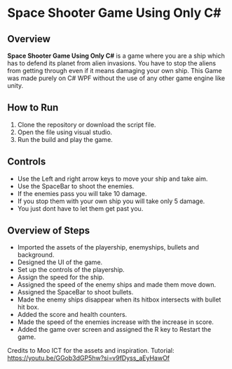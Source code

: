 

# Space Shooter Game Using Only C#

## Overview
**Space Shooter Game Using Only C#** is a game where you are a ship which has to defend its planet from alien invasions. You have to stop the aliens from getting through even if it means damaging your own ship. This Game was made purely on C# WPF without the use of any other game engine like unity.

## How to Run
1. Clone the repository or download the script file.
2. Open the file using visual studio.
3. Run the build and play the game.
   

## Controls
- Use the Left and right arrow keys to move your ship and take aim.
- Use the SpaceBar to shoot the enemies.
- If the enemies pass you will take 10 damage.
- If you stop them with your own ship you will take only 5 damage.
- You just dont have to let them get past you.


## Overview of Steps
- Imported the assets of the playership, enemyships, bullets and background.
- Designed the UI of the game.
- Set up the controls of the playership.
- Assign the speed for the ship.
- Assigned the speed of the enemy ships and made them move down.
- Assigned the SpaceBar to shoot bullets.
- Made the enemy ships disappear when its hitbox intersects with bullet hit box.
- Added the score and health counters.
- Made the speed of the enemies increase with the increase in score.
- Added the game over screen and assigned the R key to Restart the game.

Credits to Moo ICT for the assets and inspiration.
Tutorial:
https://youtu.be/GGob3dGP5hw?si=v9fDyss_aEyHawOf
